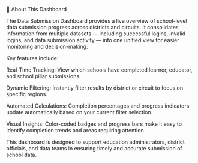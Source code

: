 🧭 About This Dashboard

The Data Submission Dashboard provides a live overview of school-level data submission progress across districts and circuits. It consolidates information from multiple datasets — including successful logins, invalid logins, and data submission activity — into one unified view for easier monitoring and decision-making.

Key features include:

Real-Time Tracking: View which schools have completed learner, educator, and school pillar submissions.

Dynamic Filtering: Instantly filter results by district or circuit to focus on specific regions.

Automated Calculations: Completion percentages and progress indicators update automatically based on your current filter selection.

Visual Insights: Color-coded badges and progress bars make it easy to identify completion trends and areas requiring attention.

This dashboard is designed to support education administrators, district officials, and data teams in ensuring timely and accurate submission of school data.
